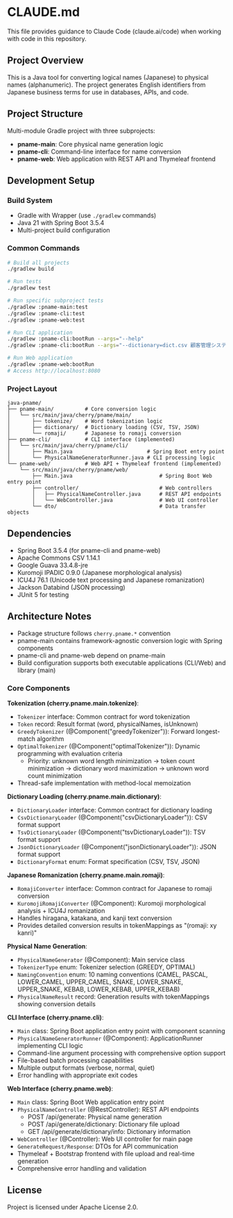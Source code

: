 # CLAUDE.md

This file provides guidance to Claude Code (claude.ai/code) when working with code in this repository.

## Project Overview

This is a Java tool for converting logical names (Japanese) to physical names (alphanumeric). The project generates English identifiers from Japanese business terms for use in databases, APIs, and code.

## Project Structure

Multi-module Gradle project with three subprojects:

- **pname-main**: Core physical name generation logic
- **pname-cli**: Command-line interface for name conversion
- **pname-web**: Web application with REST API and Thymeleaf frontend

## Development Setup

### Build System
- Gradle with Wrapper (use `./gradlew` commands)
- Java 21 with Spring Boot 3.5.4
- Multi-project build configuration

### Common Commands
```bash
# Build all projects
./gradlew build

# Run tests
./gradlew test

# Run specific subproject tests
./gradlew :pname-main:test
./gradlew :pname-cli:test
./gradlew :pname-web:test

# Run CLI application
./gradlew :pname-cli:bootRun --args="--help"
./gradlew :pname-cli:bootRun --args="--dictionary=dict.csv 顧客管理システム"

# Run Web application
./gradlew :pname-web:bootRun
# Access http://localhost:8080
```

### Project Layout
```
java-pname/
├── pname-main/          # Core conversion logic
│   └── src/main/java/cherry/pname/main/
│       ├── tokenize/    # Word tokenization logic
│       ├── dictionary/  # Dictionary loading (CSV, TSV, JSON)
│       └── romaji/      # Japanese to romaji conversion
├── pname-cli/           # CLI interface (implemented)
│   └── src/main/java/cherry/pname/cli/
│       ├── Main.java                        # Spring Boot entry point
│       └── PhysicalNameGeneratorRunner.java # CLI processing logic
└── pname-web/           # Web API + Thymeleaf frontend (implemented)
    └── src/main/java/cherry/pname/web/
        ├── Main.java                            # Spring Boot Web entry point
        ├── controller/                          # Web controllers
        │   ├── PhysicalNameController.java      # REST API endpoints
        │   └── WebController.java               # Web UI controller
        └── dto/                                 # Data transfer objects
```

## Dependencies

- Spring Boot 3.5.4 (for pname-cli and pname-web)
- Apache Commons CSV 1.14.1
- Google Guava 33.4.8-jre
- Kuromoji IPADIC 0.9.0 (Japanese morphological analysis)
- ICU4J 76.1 (Unicode text processing and Japanese romanization)
- Jackson Databind (JSON processing)
- JUnit 5 for testing

## Architecture Notes

- Package structure follows `cherry.pname.*` convention
- pname-main contains framework-agnostic conversion logic with Spring components
- pname-cli and pname-web depend on pname-main
- Build configuration supports both executable applications (CLI/Web) and library (main)

### Core Components

**Tokenization (cherry.pname.main.tokenize)**:
- `Tokenizer` interface: Common contract for word tokenization
- `Token` record: Result format (word, physicalNames, isUnknown)
- `GreedyTokenizer` (@Component("greedyTokenizer")): Forward longest-match algorithm
- `OptimalTokenizer` (@Component("optimalTokenizer")): Dynamic programming with evaluation criteria
  - Priority: unknown word length minimization → token count minimization → dictionary word maximization → unknown word count minimization
- Thread-safe implementation with method-local memoization

**Dictionary Loading (cherry.pname.main.dictionary)**:
- `DictionaryLoader` interface: Common contract for dictionary loading
- `CsvDictionaryLoader` (@Component("csvDictionaryLoader")): CSV format support
- `TsvDictionaryLoader` (@Component("tsvDictionaryLoader")): TSV format support  
- `JsonDictionaryLoader` (@Component("jsonDictionaryLoader")): JSON format support
- `DictionaryFormat` enum: Format specification (CSV, TSV, JSON)

**Japanese Romanization (cherry.pname.main.romaji)**:
- `RomajiConverter` interface: Common contract for Japanese to romaji conversion
- `KuromojiRomajiConverter` (@Component): Kuromoji morphological analysis + ICU4J romanization
- Handles hiragana, katakana, and kanji text conversion
- Provides detailed conversion results in tokenMappings as "(romaji: xy kanri)"

**Physical Name Generation**:
- `PhysicalNameGenerator` (@Component): Main service class
- `TokenizerType` enum: Tokenizer selection (GREEDY, OPTIMAL)
- `NamingConvention` enum: 10 naming conventions (CAMEL, PASCAL, LOWER_CAMEL, UPPER_CAMEL, SNAKE, LOWER_SNAKE, UPPER_SNAKE, KEBAB, LOWER_KEBAB, UPPER_KEBAB)
- `PhysicalNameResult` record: Generation results with tokenMappings showing conversion details

**CLI Interface (cherry.pname.cli)**:
- `Main` class: Spring Boot application entry point with component scanning
- `PhysicalNameGeneratorRunner` (@Component): ApplicationRunner implementing CLI logic
- Command-line argument processing with comprehensive option support
- File-based batch processing capabilities
- Multiple output formats (verbose, normal, quiet)
- Error handling with appropriate exit codes

**Web Interface (cherry.pname.web)**:
- `Main` class: Spring Boot Web application entry point
- `PhysicalNameController` (@RestController): REST API endpoints
  - POST /api/generate: Physical name generation
  - POST /api/generate/dictionary: Dictionary file upload
  - GET /api/generate/dictionary/info: Dictionary information
- `WebController` (@Controller): Web UI controller for main page
- `GenerateRequest/Response`: DTOs for API communication
- Thymeleaf + Bootstrap frontend with file upload and real-time generation
- Comprehensive error handling and validation

## License

Project is licensed under Apache License 2.0.

